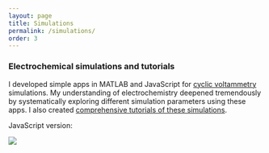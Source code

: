 ```yaml
---
layout: page
title: Simulations
permalink: /simulations/
order: 3
---
```


### Electrochemical simulations and tutorials

I developed simple apps in MATLAB and JavaScript for
[cyclic voltammetry](/cyclic_voltammetry_simulation/cvwebapp.html) simulations.
My understanding of electrochemistry deepened tremendously by systematically
exploring different simulation parameters using these apps.
I also created
[comprehensive tutorials of these simulations](/cyclic_voltammetry_simulation/index.html).

JavaScript version:
<p>
<a href="/cyclic_voltammetry_simulation/cvwebapp.html">
<img src="/img/CVsimplotly.png" style="display:block; margin-left: auto; margin-right: auto;">
</a></p>

<!---
MATLAB version:
![Screenshot](/img/CVsimscreenshot.png)
-->
